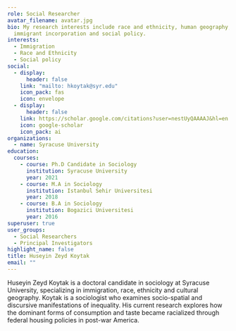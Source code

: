 ```yaml
---
role: Social Researcher
avatar_filename: avatar.jpg
bio: My research interests include race and ethnicity, human geography,
  immigrant incorporation and social policy.
interests:
  - Immigration
  - Race and Ethnicity
  - Social policy
social:
  - display:
      header: false
    link: "mailto: hkoytak@syr.edu"
    icon_pack: fas
    icon: envelope
  - display:
      header: false
    link: https://scholar.google.com/citations?user=nestUyQAAAAJ&hl=en
    icon: google-scholar
    icon_pack: ai
organizations:
  - name: Syracuse University
education:
  courses:
    - course: Ph.D Candidate in Sociology
      institution: Syracuse University
      year: 2021
    - course: M.A in Sociology
      institution: Istanbul Sehir Universitesi
      year: 2018
    - course: B.A in Sociology
      institution: Bogazici Universitesi
      year: 2016
superuser: true
user_groups:
  - Social Researchers
  - Principal Investigators
highlight_name: false
title: Huseyin Zeyd Koytak
email: ""
---
```

Huseyin Zeyd Koytak is a doctoral candidate in sociology at Syracuse University, specializing in immigration, race, ethnicity and cultural geography. Koytak is a sociologist who examines socio-spatial and discursive manifestations of inequality. His current research explores how the dominant forms of consumption and taste became racialized through federal housing policies in post-war America.